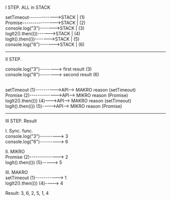I STEP. ALL in STACK

 setTimeout------------->STACK | (1)  <br>
 Promise---------------->STACK | (2)  <br>
 console.log("3")------->STACK | (3)   <br>
 logIt2().then(())------>STACK | (4)  <br>
 logIt().then(())------->STACK | (5)  <br>
 console.log("6")------->STACK | (6)  <br>

---

II STEP.  <br>

console.log("3")--------> first result (3)  <br>
console.log("6")--------> second result (6)  <br>
<br>

setTimeout (1)---------->API--> MAKRO reason (setTimeout)  <br>
Promise (2)------------->API--> MIKRO reason (Promise)  <br>
logIt2().then(()) (4)--->API--> MAKRO reason (setTimeout)  <br>
logIt().then(()) (5)---->API--> MIKRO reason (Promise)  <br>

---

III STEP. Result  <br>

I. Sync. func. <br>
console.log("3")---------> 3  <br>
console.log("6")---------> 6  <br>

II. MIKRO   <br>
Promise (2)--------------> 2  <br>
logIt().then(()) (5)-----> 5  <br>

III. MAKRO  <br>
setTimeout (1)-----------> 1  <br>
logIt2().then(()) (4)----> 4  <br>


Result: 3, 6, 2, 5, 1, 4

